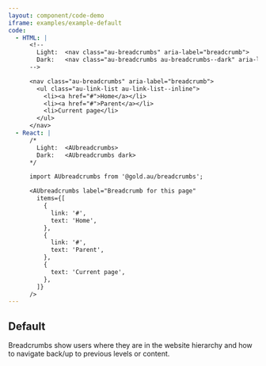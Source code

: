 ```yaml
---
layout: component/code-demo
iframe: examples/example-default
code:
  - HTML: |
      <!--
        Light:  <nav class="au-breadcrumbs" aria-label="breadcrumb">
        Dark:   <nav class="au-breadcrumbs au-breadcrumbs--dark" aria-label="breadcrumb">
      -->

      <nav class="au-breadcrumbs" aria-label="breadcrumb">
        <ul class="au-link-list au-link-list--inline">
          <li><a href="#">Home</a></li>
          <li><a href="#">Parent</a></li>
          <li>Current page</li>
        </ul>
      </nav>
  - React: |
      /*
        Light:  <AUbreadcrumbs>
        Dark:   <AUbreadcrumbs dark>
      */

      import AUbreadcrumbs from '@gold.au/breadcrumbs';

      <AUbreadcrumbs label="Breadcrumb for this page"
        items={[
          {
            link: '#',
            text: 'Home',
          },
          {
            link: '#',
            text: 'Parent',
          },
          {
            text: 'Current page',
          },
        ]}
      />
---
```

## Default

Breadcrumbs show users where they are in the website hierarchy and how to navigate back/up to
previous levels or content.
